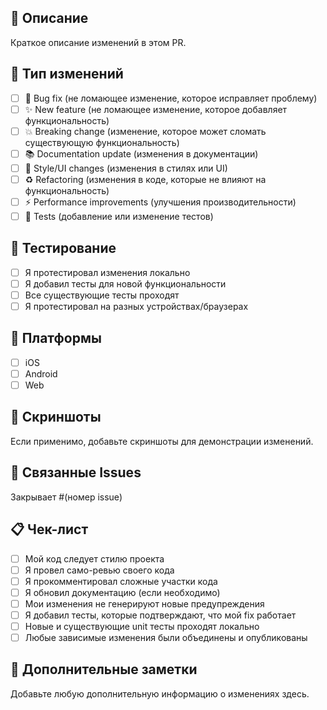 ## 📝 Описание

Краткое описание изменений в этом PR.

## 🎯 Тип изменений

- [ ] 🐛 Bug fix (не ломающее изменение, которое исправляет проблему)
- [ ] ✨ New feature (не ломающее изменение, которое добавляет функциональность)
- [ ] 💥 Breaking change (изменение, которое может сломать существующую функциональность)
- [ ] 📚 Documentation update (изменения в документации)
- [ ] 🎨 Style/UI changes (изменения в стилях или UI)
- [ ] ♻️ Refactoring (изменения в коде, которые не влияют на функциональность)
- [ ] ⚡ Performance improvements (улучшения производительности)
- [ ] 🧪 Tests (добавление или изменение тестов)

## 🧪 Тестирование

- [ ] Я протестировал изменения локально
- [ ] Я добавил тесты для новой функциональности
- [ ] Все существующие тесты проходят
- [ ] Я протестировал на разных устройствах/браузерах

## 📱 Платформы

- [ ] iOS
- [ ] Android
- [ ] Web

## 📸 Скриншоты

Если применимо, добавьте скриншоты для демонстрации изменений.

## 🔗 Связанные Issues

Закрывает #(номер issue)

## 📋 Чек-лист

- [ ] Мой код следует стилю проекта
- [ ] Я провел само-ревью своего кода
- [ ] Я прокомментировал сложные участки кода
- [ ] Я обновил документацию (если необходимо)
- [ ] Мои изменения не генерируют новые предупреждения
- [ ] Я добавил тесты, которые подтверждают, что мой fix работает
- [ ] Новые и существующие unit тесты проходят локально
- [ ] Любые зависимые изменения были объединены и опубликованы

## 🚀 Дополнительные заметки

Добавьте любую дополнительную информацию о изменениях здесь.

